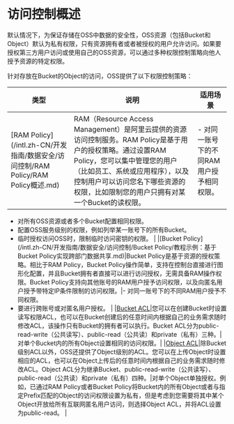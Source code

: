 # 访问控制概述

默认情况下，为保证存储在OSS中数据的安全性，OSS资源（包括Bucket和Object）默认为私有权限，只有资源拥有者或者被授权的用户允许访问。如果要授权第三方用户访问或使用自己的OSS资源，可以通过多种权限控制策略向他人授予资源的特定权限。

针对存放在Bucket的Object的访问，OSS提供了以下权限控制策略：

|类型|说明|适用场景|
|--|--|----|
|[RAM Policy](/intl.zh-CN/开发指南/数据安全/访问控制/RAM Policy/RAM Policy概述.md)|RAM（Resource Access Management）是阿里云提供的资源访问控制服务。RAM Policy是基于用户的授权策略。通过设置RAM Policy，您可以集中管理您的用户（比如员工、系统或应用程序），以及控制用户可以访问您名下哪些资源的权限，比如限制您的用户只拥有对某一个Bucket的读权限。|-   对同一账号下的不同RAM用户授予相同权限。
-   对所有OSS资源或者多个Bucket配置相同权限。
-   配置OSS服务级别的权限，例如列举某一账号下的所有Bucket。
-   临时授权访问OSS时，限制临时访问密钥的权限。 |
|[Bucket Policy](/intl.zh-CN/开发指南/数据安全/访问控制/Bucket Policy/教程示例：基于Bucket Policy实现跨部门数据共享.md)|Bucket Policy是基于资源的授权策略。相比于RAM Policy，Bucket Policy操作简单，支持在控制台直接进行图形化配置，并且Bucket拥有者直接可以进行访问授权，无需具备RAM操作权限。Bucket Policy支持向其他账号的RAM用户授予访问权限，以及向匿名用户授予带特定IP条件限制的访问权限。|-   对同一账号下的不同RAM用户授予不同权限。
-   要进行跨账号或对匿名用户授权。 |
|[Bucket ACL](/intl.zh-CN/开发指南/数据安全/访问控制/读写权限ACL.md)|您可以在创建Bucket时设置读写权限ACL，也可以在Bucket创建后的任意时间内根据自己的业务需求随时修改ACL，该操作只有Bucket的拥有者可以执行。Bucket ACL分为public-read-write（公共读写）、public-read（公共读）和private（私有）三种。|对单个Bucket内的所有Object设置相同的访问权限。|
|[Object ACL](/intl.zh-CN/开发指南/数据安全/访问控制/读写权限ACL.md)|除Bucket级别ACL以外，OSS还提供了Object级别的ACL。您可以在上传Object时设置相应的ACL，也可以在Object上传后的任意时间内根据自己的业务需求随时修改ACL。Object ACL分为继承Bucket、public-read-write（公共读写）、public-read（公共读）和private（私有）四种。|对单个Object单独授权。例如，已通过RAM Policy或者Bucket Policy将Bucket内的所有Object或者与指定Prefix匹配的Object的访问权限设置为私有，但是考虑到您需要将其中某个Object开放给所有互联网匿名用户访问，则选择Object ACL，并将ACL设置为public-read。 |


